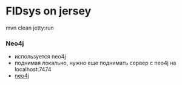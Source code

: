 # FIDsys on jersey #

mvn clean jetty:run

### Neo4j ###

* используется neo4j
* поднимая локально, нужно еще поднимать сервер с neo4j на localhost:7474
* [neo4j](http://neo4j.com/download-3/?utm_expid=86168100-4.4jhtKky8TSanVw1z1BH-8A.2&utm_referrer=http%3A%2F%2Fneo4j.com%2F)
